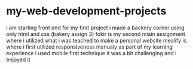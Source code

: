 # my-web-development-projects
i am starting front end for my first project i made a backery corner using only html and css (bakery assign 3)
fokir is my second miain assignment where i utilized what i was teached to make a personal website 
mealify is where i first utilized responsiveness manualy as part of my learning experience i used mobile first technique it was a bit challenging and i enjoyed it
